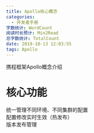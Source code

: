 ```yaml
---
title: Apollo核心概念
categories:
  - 开发者手册
字数统计: WordCount
阅读时长预计: Min2Read
总字数统计: TotalCount
date: 2019-10-13 12:03:55
tags: Apollo
---
```

携程框架Apollo概念介绍
<!--more-->
# 核心功能
统一管理不同环境、不同集群的配置  
配置修改实时生效（热发布）  
版本发布管理

# 

